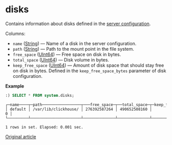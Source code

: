 ---
---
# disks

Contains information about disks defined in the [server configuration](../../engines/table-engines/mergetree-family/mergetree.md#table_engine-mergetree-multiple-volumes_configure).

Columns:

-   `name` ([String](../../sql-reference/data-types/string.md)) — Name of a disk in the server configuration.
-   `path` ([String](../../sql-reference/data-types/string.md)) — Path to the mount point in the file system.
-   `free_space` ([UInt64](../../sql-reference/data-types/int-uint.md)) — Free space on disk in bytes.
-   `total_space` ([UInt64](../../sql-reference/data-types/int-uint.md)) — Disk volume in bytes.
-   `keep_free_space` ([UInt64](../../sql-reference/data-types/int-uint.md)) — Amount of disk space that should stay free on disk in bytes. Defined in the `keep_free_space_bytes` parameter of disk configuration.

**Example**

```sql
:) SELECT * FROM system.disks;
```

```text
┌─name────┬─path─────────────────┬───free_space─┬──total_space─┬─keep_free_space─┐
│ default │ /var/lib/clickhouse/ │ 276392587264 │ 490652508160 │               0 │
└─────────┴──────────────────────┴──────────────┴──────────────┴─────────────────┘

1 rows in set. Elapsed: 0.001 sec.
```

[Original article](https://clickhouse.com/docs/en/operations/system-tables/disks) <!--hide-->
